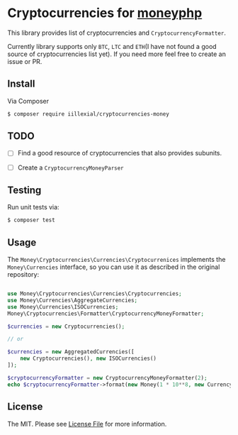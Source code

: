 # Cryptocurrencies for [moneyphp](https://github.com/moneyphp/money)

This library provides list of cryptocurrencies and `CryptocurrencyFormatter`.

Currently library supports only `BTC`, `LTC` and `ETH`(I have not found a good source of cryptocurrencies list yet). If you need more feel free to create an issue or PR.

## Install

Via Composer

```bash
$ composer require iillexial/cryptocurrencies-money
```

## TODO

- [ ] Find a good resource of cryptocurrencies that also provides subunits.

- [ ] Create a `CryptocurrencyMoneyParser`

## Testing

Run unit tests via:

```bash
$ composer test
```

## Usage

The `Money\Cryptocurrencies\Currencies\Cryptocurrenices` implements the `Money\Currencies` interface, so you can use it as described in the original repository:

```php

use Money\Cryptocurrencies\Currencies\Cryptocurrencies;
use Money\Currencies\AggregateCurrencies;
use Money\Currencies\ISOCurrencies;
Money\Cryptocurrencies\Formatter\CryptocurrencyMoneyFormatter;

$currencies = new Cryptocurrencies();

// or

$currencies = new AggregatedCurrencies([
    new Cryptocurrencies(), new ISOCurrencies()
]);

$cryptocurrencyFormatter = new CryptocurrencyMoneyFormatter(2);
echo $cryptocurrencyFormatter->format(new Money(1 * 10**8, new Currency('BTC'))); // 1 BTC
```


## License

The MIT. Please see [License File](LICENSE) for more information.
